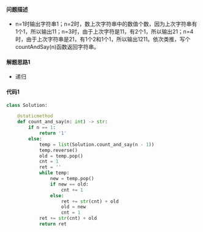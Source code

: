 #### 问题描述

- n=1时输出字符串1；n=2时，数上次字符串中的数值个数，因为上次字符串有1个1，所以输出11；n=3时，由于上次字符是11，有2个1，所以输出21；n=4时，由于上次字符串是21，有1个2和1个1，所以输出1211。依次类推，写个countAndSay(n)函数返回字符串。



#### 解题思路1

- 递归



#### 代码1

```python
class Solution:

    @staticmethod
    def count_and_say(n: int) -> str:
        if n == 1:
            return '1'
        else:
            temp = list(Solution.count_and_say(n - 1))
            temp.reverse()
            old = temp.pop()
            cnt = 1
            ret = ''
            while temp:
                new = temp.pop()
                if new == old:
                    cnt += 1
                else:
                    ret += str(cnt) + old
                    old = new
                    cnt = 1
            ret += str(cnt) + old
            return ret
```


